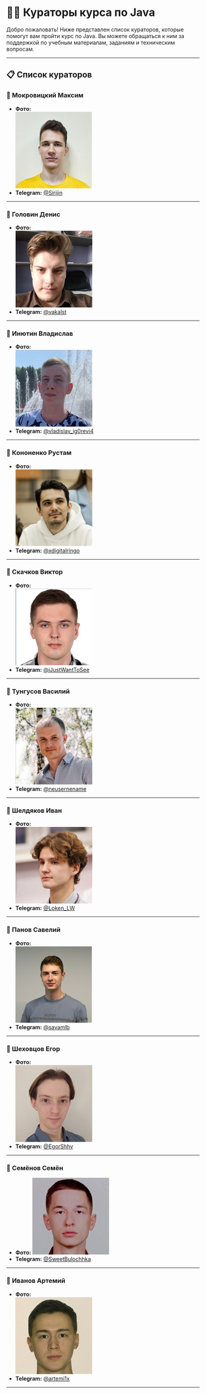 # 👨‍🏫 Кураторы курса по Java

Добро пожаловать! Ниже представлен список кураторов, которые помогут вам пройти курс по Java. Вы можете обращаться к ним за поддержкой по учебным материалам, заданиям и техническим вопросам.

---

## 📋 Список кураторов

### 👤 Мокровицкий Максим

- **Фото:**  
  ![Мокровицкий](./images/mokrovitskij.jpg)
- **Telegram:** [@Sirijin](https://t.me/sirijin)


---

### 👤 Головин Денис

- **Фото:**  
  ![Головин](./images/dgolovin.jpg)
- **Telegram:** [@vakalst](https://t.me/vakalst)


---

### 👤 Инютин Владислав

- **Фото:**  
  ![Инютин](./images/injutin.jpg)
- **Telegram:** [@vladislav_ig0revi4](https://t.me/vladislav_ig0revi4)


---

### 👤 Кононенко Рустам

- **Фото:**  
  ![Кононенко](./images/kononenko.jpg)
- **Telegram:** [@xdigitalringo](https://t.me/xdigitalringo)


---

### 👤 Скачков Виктор

- **Фото:**  
  ![Скачков](./images/vskachkov.jpg)
- **Telegram:** [@iJustWantToSee](https://t.me/iJustWantToSee)


---

### 👤 Тунгусов Василий

- **Фото:**  
  ![Тунгусов](./images/tungusov.jpg)
- **Telegram:** [@neusernename](https://t.me/neusernename)


---

### 👤 Шелдяков Иван

- **Фото:**  
  ![Шелдяков](./images/sheldjakov.jpg)
- **Telegram:** [@Loken_LW](https://t.me/Loken_LW)


---

### 👤 Панов Савелий

- **Фото:**  
  ![Панов](./images/spanov.jpg)
- **Telegram:** [@savamlb](https://t.me/savamlb)


---

### 👤 Шеховцов Егор

- **Фото:**  
  ![Шеховцов](./images/eshekhovtsov.jpg)
- **Telegram:** [@EgorShhv](https://t.me/EgorShhv)


---

### 👤 Семёнов Семён

- **Фото:**
  ![Семёнов](./images/ssemjonov.jpg)
- **Telegram:** [@SweetBulochhka](https://t.me/SweetBulochhka)


---

### 👤 Иванов Артемий

- **Фото:**  
  ![Иванов](./images/arivanov.jpg)
- **Telegram:** [@artemi1x](https://t.me/artemi1x)


---

